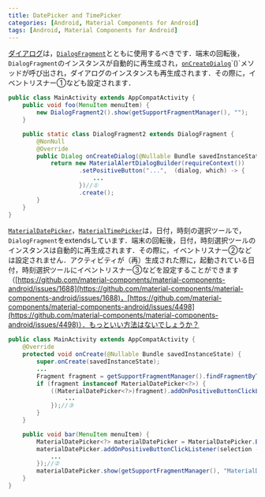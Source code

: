 ```yaml
---
title: DatePicker and TimePicker
categories: [Android, Material Components for Android]
tags: [Android, Material Components for Android]
---
```

[ダイアログ](https://developer.android.com/develop/ui/views/components/dialogs?hl=ja)は，[`DialogFragment`](https://developer.android.com/reference/androidx/fragment/app/DialogFragment)とともに使用するべきです．端末の回転後，`DialogFragment`のインスタンスが自動的に再生成され，[`onCreateDialog`](https://developer.android.com/reference/androidx/fragment/app/DialogFragment#onCreateDialog(android.os.Bundle))`()`メソッドが呼び出され，ダイアログのインスタンスも再生成されます．その際に，イベントリスナー①なども設定されます．
```java
public class MainActivity extends AppCompatActivity {
    public void foo(MenuItem menuItem) {
        new DialogFragment2().show(getSupportFragmentManager(), "");
    }

    public static class DialogFragment2 extends DialogFragment {
        @NonNull
        @Override
        public Dialog onCreateDialog(@Nullable Bundle savedInstanceState) {
            return new MaterialAlertDialogBuilder(requireContext())
                    .setPositiveButton("...",  (dialog, which) -> {
                        ...
                    })//①
                    .create();
        }
    }
}
```
[`MaterialDatePicker`](https://developer.android.com/reference/com/google/android/material/datepicker/MaterialDatePicker)，[`MaterialTimePicker`](https://developer.android.com/reference/com/google/android/material/timepicker/MaterialTimePicker)は，日付，時刻の選択ツールで，`DialogFragment`をextendsしています．端末の回転後，日付，時刻選択ツールのインスタンスは自動的に再生成されます．その際に，イベントリスナー②などは設定されません．アクティビティが（再）生成された際に，起動されている日付，時刻選択ツールにイベントリスナー③などを設定することができます（[https://github.com/material-components/material-components-android/issues/1688](https://github.com/material-components/material-components-android/issues/1688)，[https://github.com/material-components/material-components-android/issues/4498](https://github.com/material-components/material-components-android/issues/4498)）．もっといい方法はないでしょうか？
```java
public class MainActivity extends AppCompatActivity {
    @Override
    protected void onCreate(@Nullable Bundle savedInstanceState) {
        super.onCreate(savedInstanceState);
        ...
        Fragment fragment = getSupportFragmentManager().findFragmentByTag("MaterialDatePicker");
        if (fragment instanceof MaterialDatePicker<?>) {
            ((MaterialDatePicker<?>)fragment).addOnPositiveButtonClickListener(selection -> {
                ...
            });//③
        }
    }

    public void bar(MenuItem menuItem) {
        MaterialDatePicker<?> materialDatePicker = MaterialDatePicker.Builder.datePicker().build();
        materialDatePicker.addOnPositiveButtonClickListener(selection -> {
            ...
        });//②
        materialDatePicker.show(getSupportFragmentManager(), "MaterialDatePicker");
    }
}
```